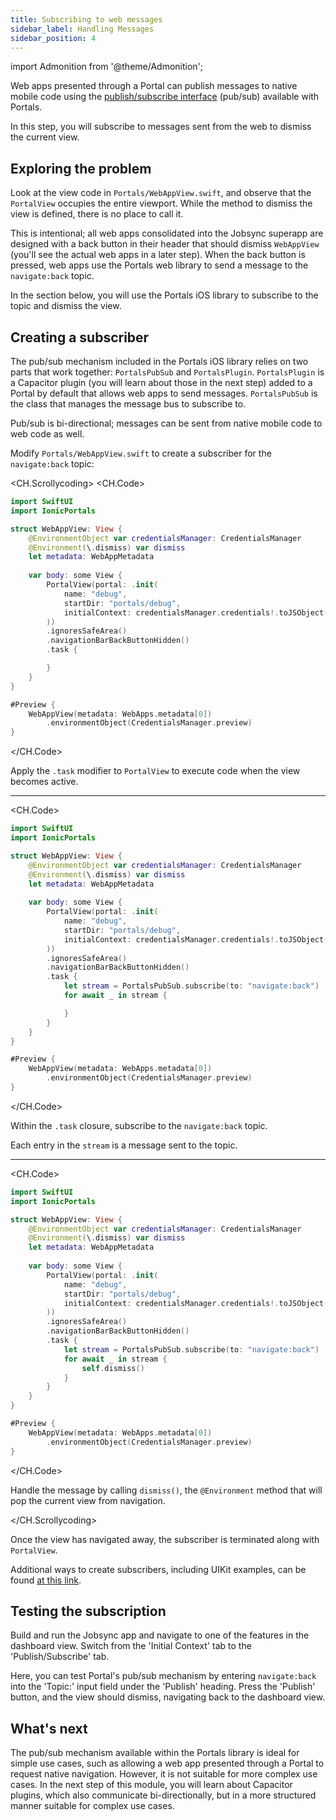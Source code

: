 ```yaml
---
title: Subscribing to web messages
sidebar_label: Handling Messages
sidebar_position: 4
---
```


import Admonition from '@theme/Admonition';

Web apps presented through a Portal can publish messages to native mobile code using the <a href="https://ionic.io/docs/portals/for-web/portals-plugin" target="_blank">publish/subscribe interface</a> (pub/sub) available with Portals.

In this step, you will subscribe to messages sent from the web to dismiss the current view.

## Exploring the problem

Look at the view code in `Portals/WebAppView.swift`, and observe that the `PortalView` occupies the entire viewport. While the method to dismiss the view is defined, there is no place to call it.

This is intentional; all web apps consolidated into the Jobsync superapp are designed with a back button in their header that should dismiss `WebAppView` (you'll see the actual web apps in a later step). When the back button is pressed, web apps use the Portals web library to send a message to the `navigate:back` topic. 

In the section below, you will use the Portals iOS library to subscribe to the topic and dismiss the view.

## Creating a subscriber

The pub/sub mechanism included in the Portals iOS library relies on two parts that work together: `PortalsPubSub` and `PortalsPlugin`. `PortalsPlugin` is a Capacitor plugin (you will learn about those in the next step) added to a Portal by default that allows web apps to send messages. `PortalsPubSub` is the class that manages the message bus to subscribe to.

<Admonition type="info">
Pub/sub is bi-directional; messages can be sent from native mobile code to web code as well.
</Admonition>

Modify `Portals/WebAppView.swift` to create a subscriber for the `navigate:back` topic:

<CH.Scrollycoding>
<CH.Code>

```swift Portals/WebAppView.swift focus=17:19
import SwiftUI
import IonicPortals

struct WebAppView: View {
    @EnvironmentObject var credentialsManager: CredentialsManager
    @Environment(\.dismiss) var dismiss
    let metadata: WebAppMetadata
    
    var body: some View {
        PortalView(portal: .init(
            name: "debug",
            startDir: "portals/debug",
            initialContext: credentialsManager.credentials!.toJSObject()
        ))
        .ignoresSafeArea()
        .navigationBarBackButtonHidden()
        .task {

        }
    }
}

#Preview {
    WebAppView(metadata: WebApps.metadata[0])
        .environmentObject(CredentialsManager.preview)
}
```

</CH.Code>

Apply the `.task` modifier to `PortalView` to execute code when the view becomes active.

---

<CH.Code>

```swift Portals/WebAppView.swift focus=18:21
import SwiftUI
import IonicPortals

struct WebAppView: View {
    @EnvironmentObject var credentialsManager: CredentialsManager
    @Environment(\.dismiss) var dismiss
    let metadata: WebAppMetadata
    
    var body: some View {
        PortalView(portal: .init(
            name: "debug",
            startDir: "portals/debug",
            initialContext: credentialsManager.credentials!.toJSObject()
        ))
        .ignoresSafeArea()
        .navigationBarBackButtonHidden()
        .task {
            let stream = PortalsPubSub.subscribe(to: "navigate:back")
            for await _ in stream {

            }
        }
    }
}

#Preview {
    WebAppView(metadata: WebApps.metadata[0])
        .environmentObject(CredentialsManager.preview)
}
```

</CH.Code>

Within the `.task` closure, subscribe to the `navigate:back` topic. 

Each entry in the `stream` is a message sent to the topic.

---

<CH.Code>

```swift Portals/WebAppView.swift focus=6,20
import SwiftUI
import IonicPortals

struct WebAppView: View {
    @EnvironmentObject var credentialsManager: CredentialsManager
    @Environment(\.dismiss) var dismiss
    let metadata: WebAppMetadata
    
    var body: some View {
        PortalView(portal: .init(
            name: "debug",
            startDir: "portals/debug",
            initialContext: credentialsManager.credentials!.toJSObject()
        ))
        .ignoresSafeArea()
        .navigationBarBackButtonHidden()
        .task {
            let stream = PortalsPubSub.subscribe(to: "navigate:back")
            for await _ in stream {
                self.dismiss()
            }
        }
    }
}

#Preview {
    WebAppView(metadata: WebApps.metadata[0])
        .environmentObject(CredentialsManager.preview)
}
```

</CH.Code>

Handle the message by calling `dismiss()`, the `@Environment` method that will pop the current view from navigation.

</CH.Scrollycoding>

Once the view has navigated away, the subscriber is terminated along with `PortalView`. 

<Admonition type="info">
Additional ways to create subscribers, including UIKit examples, can be found <a href="https://ionic.io/docs/portals/for-ios/how-to/using-the-portals-plugin#communicating-via-pubsub" target="_blank">at this link</a>.
</Admonition>

## Testing the subscription

Build and run the Jobsync app and navigate to one of the features in the dashboard view. Switch from the 'Initial Context' tab to the 'Publish/Subscribe' tab. 

Here, you can test Portal's pub/sub mechanism by entering `navigate:back` into the 'Topic:' input field under the 'Publish' heading. Press the 'Publish' button, and the view should dismiss, navigating back to the dashboard view.

## What's next

The pub/sub mechanism available within the Portals library is ideal for simple use cases, such as allowing a web app presented through a Portal to request native navigation. However, it is not suitable for more complex use cases. In the next step of this module, you will learn about Capacitor plugins, which also communicate bi-directionally, but in a more structured manner suitable for complex use cases.